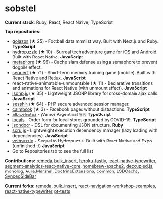 # sobstel

**Current stack**: Ruby, React, React Native, TypeScript

**Top repositories:**

- [golazon](https://github.com/sobstel/golazon) (★ 25) - Football data mnmlist way. Built with Next.js and Ruby. **TypeScript**
- [hydropuzzle](https://github.com/sobstel/hydropuzzle) (★ 10) - Surreal tech adventure game for iOS and Android. Built with React Native. **JavaScript**
- [metaphore](https://github.com/sobstel/metaphore) (★ 96) - Cache slam defense using a semaphore to prevent dogpile effect.
- [sequent](https://github.com/sobstel/sequent) (★ 71) - Short-term memory training game (mobile). Built with React Native and Redux. **JavaScript**
- [react-native-animatable-unmountable](https://github.com/sobstel/react-native-animatable-unmountable) (★ 11) - Declarative transitions and animations for React Native (with unmount effect). **JavaScript**
- [jsonp.js](https://github.com/sobstel/jsonp.js) (★ 35) - Lightweight JSONP library for cross-domain ajax calls. **JavaScript**
- [sesshin](https://github.com/sobstel/sesshin) (★ 64) - PHP secure advanced session manager.
- [calmbook](https://github.com/sobstel/calmbook) (★ 3) - Facebook pages without distractions. **TypeScript**
- [albicelestes](https://github.com/sobstel/albicelestes) - ¡Vamos Argentina! 🇦🇷 **TypeScript**
- [locals](https://github.com/sobstel/locals) - Order form for local stores grounded by COVID-19. **TypeScript**
- [jsondocr](https://github.com/sobstel/jsondocr) - DSL for documenting JSON structure. **Ruby**
- [scru.js](https://github.com/sobstel/scru.js) - Lightweight execution dependency manager (lazy loading with dependencies). **JavaScript**
- [voltpuzzle](https://github.com/sobstel/voltpuzzle) - Sequel to Hydropuzzle. Built with React Native and Expo. (unfinished :/) **JavaScript**
- Go to Repositories tab to see the full list

**Contributions:**
[remeda](https://github.com/remeda/remeda/commits?author=sobstel), [bulk_insert](https://github.com/jamis/bulk_insert/commits?author=sobstel), [heroku-fastly](https://github.com/fastly/heroku-fastly/commits?author=sobstel), [react-native-typewriter](https://github.com/TaylorBriggs/react-native-typewriter/commits?author=sobstel), [segment-analytics-react-native-core](https://github.com/Nabobil/segment-analytics-react-native-core/commits?author=sobstel), [homebrew-apache2](https://github.com/djl/homebrew-apache2/commits?author=sobstel), [decoupled.js](https://github.com/maciejsmolinski/decoupled.js/commits?author=sobstel), [monolog](https://github.com/Seldaek/monolog/commits?author=sobstel), [Aura.Marshal](https://github.com/auraphp/Aura.Marshal/commits?author=sobstel), [DoctrineExtensions](https://github.com/beberlei/DoctrineExtensions/commits?author=sobstel), [common](https://github.com/doctrine/common/commits?author=sobstel), [LSDCache](https://github.com/gsmlabs/LSDCache/commits?author=sobstel), [SyncedSideBar](https://github.com/TheSpyder/SyncedSideBar/commits?author=sobstel)

**Current forks:**
[remeda](https://github.com/sobstel/remeda), [bulk_insert](https://github.com/sobstel/bulk_insert), [react-navigation-workshop-examples](https://github.com/sobstel/react-navigation-workshop-examples), [react-native-typewriter](https://github.com/sobstel/react-native-typewriter), [pt-tests](https://github.com/sobstel/pt-tests)
